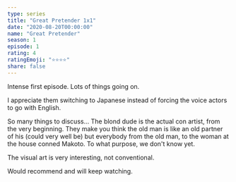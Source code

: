 ```yaml
---
type: series
title: "Great Pretender 1x1"
date: "2020-08-20T00:00:00"
name: "Great Pretender"
season: 1
episode: 1
rating: 4
ratingEmoji: "⭐️⭐️⭐️⭐️"
share: false
---
```


Intense first episode. Lots of things going on.

I appreciate them switching to Japanese instead of forcing the voice actors to go with English.

So many things to discuss... The blond dude is the actual con artist, from the very beginning. They make you think the old man is like an old partner of his (could very well be) but everybody from the old man, to the woman at the house conned Makoto. To what purpose, we don't know yet.

The visual art is very interesting, not conventional.

Would recommend and will keep watching.
